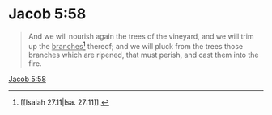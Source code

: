 # Jacob 5:58

> And we will nourish again the trees of the vineyard, and we will trim up the <u>branches</u>[^a] thereof; and we will pluck from the trees those branches which are ripened, that must perish, and cast them into the fire.

[Jacob 5:58](https://www.churchofjesuschrist.org/study/scriptures/bofm/jacob/5?lang=eng&id=p58#p58)


[^a]: [[Isaiah 27.11|Isa. 27:11]].  
